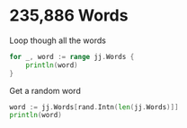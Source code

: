 # 235,886 Words

Loop though all the words

```go
for _, word := range jj.Words {
    println(word)
}
```

Get a random word

```go
word := jj.Words[rand.Intn(len(jj.Words)]]
println(word)
```

